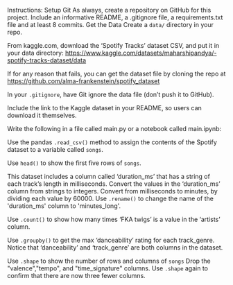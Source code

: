 Instructions:
Setup Git
As always, create a repository on GitHub for this project.
Include an informative README, a .gitignore file, a requirements.txt file and at least 8 commits.
Get the Data
Create a `data/` directory in your repo.

From kaggle.com, download the ‘Spotify Tracks’ dataset CSV, and put it in your data directory: https://www.kaggle.com/datasets/maharshipandya/-spotify-tracks-dataset/data

If for any reason that fails, you can get the dataset file by cloning the repo at https://github.com/alma-frankenstein/spotify_dataset

In your `.gitignore`, have Git ignore the data file (don’t push it to GitHub).

Include the link to the Kaggle dataset in your README, so users can download it themselves.

Write the following in a file called main.py or a notebook called main.ipynb:

Use the pandas `.read_csv()` method to assign the contents of the Spotify dataset to a variable called `songs`.

Use `head()` to show the first five rows of `songs`.


This dataset includes a column called ‘duration_ms’ that has a string of each track’s length in milliseconds.
Convert the values in the ‘duration_ms’ column from strings to integers.
Convert from milliseconds to minutes, by dividing each value by 60000.
Use `.rename()` to change the name of the 'duration_ms' column to  'minutes_long'.


Use `.count()` to show how many times ‘FKA twigs’ is a value in the ‘artists’ column.


Use `.groupby()` to get the max ‘danceability’ rating for each track_genre.
Notice that ‘danceability’ and ‘track_genre’ are both columns in the dataset.


Use `.shape` to show the number of rows and columns of `songs`
Drop the "valence","tempo", and "time_signature" columns.
Use `.shape` again to confirm that there are now three fewer columns.

